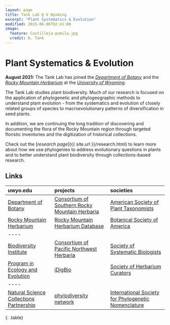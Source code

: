 ```yaml
---
layout: page
title: Tank Lab @ U Wyoming
excerpt: "Plant Systematics & Evolution"
modified: 2015-06-06T02:41:00
image:
  feature: Castilleja-pumila.jpg
  credit: D. Tank
---
```

# Plant Systematics & Evolution

**August 2021:** The Tank Lab has joined the [*Department of Botany*](http://www.uwyo.edu/botany/) and the [*Rocky Mountain Herbarium*](https://www.rockymountainherbarium.org) at the [*University of Wyoming*](http://www.uwyo.edu).

The Tank Lab studies plant biodiversity. Much of our research is focused on the application of phylogenetic and phylogeographic methods to understand plant evolution - from the systematics and evolution of closely related groups of species to macroevolutionary patterns of diversification in seed plants.

In addition, we are continuing the long tradition of discovering and documenting the flora of the Rocky Mountain region through targeted floristic inventories and the digitization of historical collections.
 
Check out the [*research page*]({{ site.url }}/research.html) to learn more about how we use phylogenies to address evolutionary questions in plants and to better understand plant biodiversity through collections-based research.

## Links

| uwyo.edu | projects | societies |
|:--------|:-------|:--------|
| [Department of Botany](http://www.uwyo.edu/botany/)   | [Consortium of Southern Rocky Mountain Herbaria](https://www.soroherbaria.org/)   | [American Society of Plant Taxonomists](http://www.aspt.net/)   |
| [Rocky Mountain Herbarium](https://www.rockymountainherbarium.org)   | [Rocky Mountain Herbarium Database](http://rmh.uwyo.edu/data/search.php)   | [Botanical Society of America](http://www.botany.org/)   |
|----
| [Biodiversity Institute](http://www.wyomingbiodiversity.org)   | [Consortium of Pacific Northwest Herbaria](https://www.pnwherbaria.org)   | [Society of Systematic Biologists](http://systbiol.org/)   |
| [Program in Ecology and Evolution](http://www.uwyo.edu/pie/)   | [iDigBio](https://www.idigbio.org)   | [Society of Herbarium Curators](http://www.herbariumcurators.org/)   |
|----
| [Natural Science Collections Partnership](http://www.naturalhistorycollections.org/index.php)   | [phylodiversity network](http://phylodiversity.net/)   | [International Society for Phylogenetic Nomenclature](http://phylonames.org/)   |
{: .table}

[^1]: Example: *domain.com/category-name/post-title*
